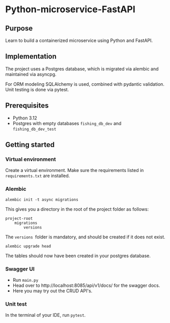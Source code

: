 # Python-microservice-FastAPI
## Purpose
Learn to build a containerized microservice using Python and FastAPI.
## Implementation
The project uses a Postgres database, which is migrated via alembic and maintained via asyncpg.

For ORM modeling SQLAlchemy is used, combined with pydantic validation.
Unit testing is done via pytest.

## Prerequisites
 - Python 3.12
 - Postgres with empty databases `fishing_db_dev` and `fishing_db_dev_test`


## Getting started
### Virtual environment
Create a virtual environment. Make sure the requirements listed in `requirements.txt` are installed.
### Alembic
```
alembic init -t async migrations
```
This gives you a directory in the root of the project folder as follows:
```
project-root
    migrations
        versions
```
The `versions `folder is mandatory, and should be created if it does not exist.
```
alembic upgrade head
```
The tables should now have been created in your postgres database.
### Swagger UI
 - Run `main.py`
 - Head over to http://localhost:8085/api/v1/docs/ for the swagger docs.
 - Here you may try out the CRUD API's.
### Unit test
In the terminal of your IDE, run `pytest`.


